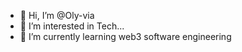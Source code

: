 - 👋 Hi, I’m @Oly-via
- 👀 I’m interested in Tech...
- 🌱 I’m currently learning web3 software engineering

<!---
Oly-via/Oly-via is a ✨ special ✨ repository because its `README.md` (this file) appears on your GitHub profile.
You can click the Preview link to take a look at your changes.
--->

